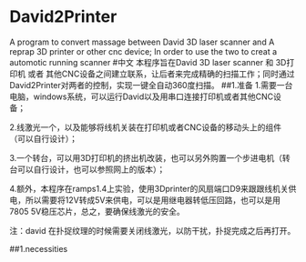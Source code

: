 # David2Printer
A program to convert massage between David 3D laser scanner and A reprap 3D printer or other cnc device; In order to use the two to creat a automotic running scanner 
#中文
本程序旨在David 3D laser scanner 和 3D打印机 或者 其他CNC设备之间建立联系，让后者来完成精确的扫描工作；同时通过David2Printer对两者的控制，实现一键全自动360度扫描。
##1.准备
1.需要一台电脑，windows系统，可以运行David以及用串口连接打印机或者其他CNC设备；

2.线激光一个，以及能够将线机关装在打印机或者CNC设备的移动头上的组件（可以自行设计）；

3.一个转台，可以用3D打印机的挤出机改装，也可以另外购置一个步进电机（转台可以自行设计，也可以参照网上的版本）；

4.额外，本程序在ramps1.4上实验，使用3Dprinter的风扇端口D9来跟跟线机关供电，所以需要将12V转成5V来供电，可以是用继电器转低压回路，也可以是用7805 5V稳压芯片，总之，要确保线激光的安全。

注：david 在扑捉纹理的时候需要关闭线激光，以防干扰，扑捉完成之后再打开。

##1.necessities
